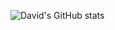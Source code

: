 ![David's GitHub stats](https://github-readme-stats.vercel.app/api?username=davidwilliford99&show_icons=true&theme=radical)
